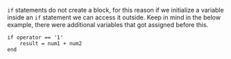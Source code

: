 `if` statements do not create a block, for this reason if we initialize a variable inside an `if` statement we can access it outside. Keep in mind in the below example, there were additional variables that got assigned before this.

```
if operator == '1'
	result = num1 + num2
end
```

